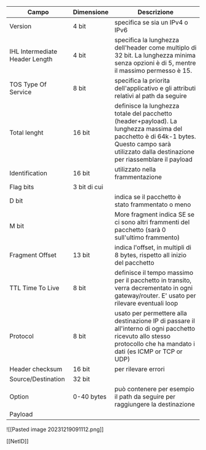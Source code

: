 | Campo                          | Dimensione   | Descrizione                                                                                                                                                                                    |
| ------------------------------ | ------------ | ---------------------------------------------------------------------------------------------------------------------------------------------------------------------------------------------- |
| Version                        | 4 bit        | specifica se sia un IPv4 o IPv6                                                                                                                                                                |
| IHL Intermediate Header Length | 4 bit        | specifica la lunghezza dell'header come multiplo di 32 bit. La lunghezza minima senza opzioni è di 5, mentre il massimo permesso è 15.                                                         |
| TOS Type Of Service            | 8 bit        | specifica la priorita dell'applicativo e gli attributi relativi al path da seguire                                                                                                             |
| Total lenght                   | 16 bit       | definisce la lunghezza totale del pacchetto (header+payload). La lunghezza massima del pacchetto è di 64k-1 bytes. Questo campo sarà utilizzato dalla destinazione per riassemblare il payload |
| Identification                 | 16 bit       | utilizzato nella frammentazione                                                                                                                                                                |
| Flag bits                      | 3 bit di cui |                                                                                                                                                                                                |
| D bit                          |              | indica se il pacchetto è stato frammentato o meno                                                                                                                                              |
| M bit                          |              | More fragment indica SE se ci sono altri frammenti del pacchetto (sarà 0 sull'ultimo frammento)                                                                                                |
| Fragment Offset                | 13 bit       | indica l'offset, in multipli di 8 bytes, rispetto all inizio del pacchetto                                                                                                                     |
| TTL Time To Live               | 8 bit        | definisce il tempo massimo per il pacchetto in transito, verra decrementato in ogni gateway/router. E' usato per rilevare eventuali loop                                                       |
| Protocol                       | 8 bit        | usato per permettere alla destinazione IP di passare il all'interno di ogni pacchetto ricevuto allo stesso protocollo che ha mandato i dati (es ICMP or TCP or UDP)                            |
| Header checksum                | 16 bit       | per rilevare errori                                                                                                                                                                            |
| Source/Destination             | 32 bit       |                                                                                                                                                                                                |
| Option                         | 0-40 bytes   | può contenere per esempio il path da seguire per raggiungere la destinazione                                                                                                                   |
| Payload                        |              |                                                                                                                                                                                                |

![[Pasted image 20231219091112.png]]

[[NetID]]

